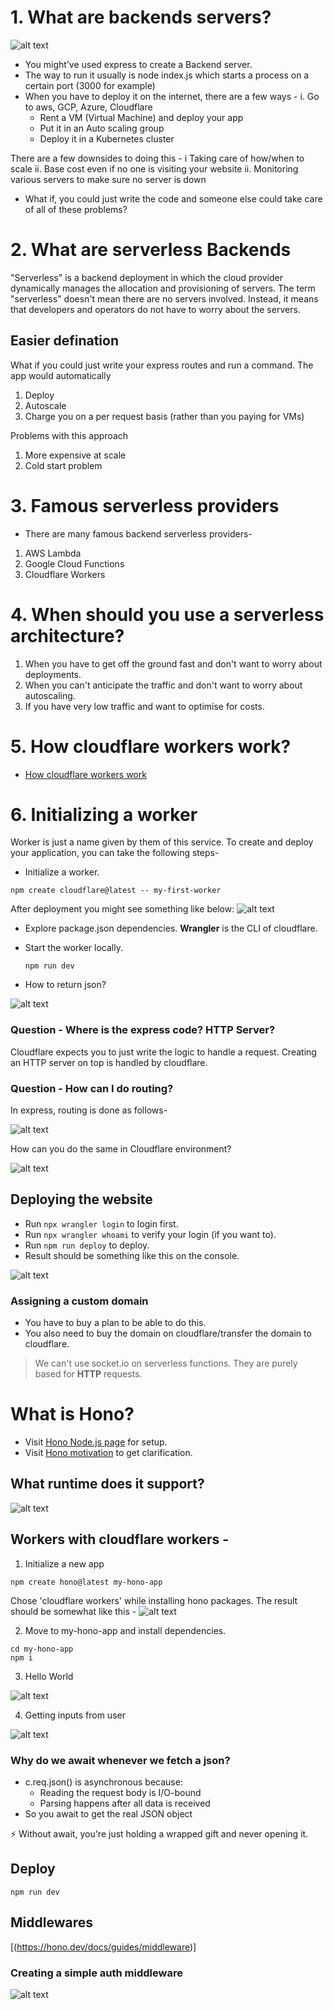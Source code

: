 # 1. **What are backends servers?**

![alt text](image.png)

- You might’ve used express to create a Backend server.
- The way to run it usually is node index.js which starts a process on a certain port (3000 for example)
- When you have to deploy it on the internet, there are a few ways - 
i. Go to aws, GCP, Azure, Cloudflare
    - Rent a VM (Virtual Machine) and deploy your app
    - Put it in an Auto scaling group
    - Deploy it in a Kubernetes cluster
 
There are a few downsides to doing this - 
    i Taking care of how/when to scale 
    ii. Base cost even if no one is visiting your website
    ii. Monitoring various servers to make sure no server is down

- What if, you could just write the code and someone else could take care of all of these problems?

# 2. **What are serverless Backends**

"Serverless" is a backend deployment in which the cloud provider dynamically manages the allocation and provisioning of servers. The term "serverless" doesn't mean there are no servers involved. Instead, it means that developers and operators do not have to worry about the servers.
 
## Easier defination
What if you could just write your express routes and run a command. The app would automatically 
1. Deploy
2. Autoscale
3. Charge you on a per request basis (rather than you paying for VMs)
 
Problems with this approach
1. More expensive at scale
2. Cold start problem

# 3. **Famous serverless providers**

- There are many famous backend serverless providers-
1. AWS Lambda
2. Google Cloud Functions
3. Cloudflare Workers

# 4. **When should you use a serverless architecture?**

1. When you have to get off the ground fast and don't want to worry about deployments.
2. When you can't anticipate the traffic and don't want to worry about autoscaling.
3. If you have very low traffic and want to optimise for costs.

# 5. **How cloudflare workers work?**

- [How cloudflare workers work](https://developers.cloudflare.com/workers/reference/how-workers-works/)

# 6. **Initializing a worker**

Worker is just a name given by them of this service.
To create and deploy your application, you can take the following steps-
- Initialize a worker.

```
npm create cloudflare@latest -- my-first-worker
```

After deployment you might see something like below:
![alt text](image-3.png)

- Explore package.json dependencies.
    **Wrangler** is the CLI of cloudflare.

- Start the worker locally.
    ```
    npm run dev
    ```
- How to return json?

![alt text](image-4.png)

### Question - Where is the express code? HTTP Server?

Cloudflare expects you to just write the logic to handle a request.
Creating an HTTP server on top is handled by cloudflare.

### Question - How can I do routing?
In express, routing is done as follows-

![alt text](image-1.png)


How can you do the same in Cloudflare environment?

![alt text](image-5.png)


## Deploying the website
- Run ```npx wrangler login``` to login first.
- Run ```npx wrangler whoami``` to verify your login (if you want to).
- Run ```npm run deploy``` to deploy.
- Result should be something like this on the console.

![alt text](image-6.png)

### Assigning a custom domain

- You have to buy a plan to be able to do this.
- You also need to buy the domain on cloudflare/transfer the domain to cloudflare.

>We can't use socket.io on serverless functions. They are purely based for **HTTP** requests.


# What is Hono?

- Visit [Hono Node.js page](https://hono.dev/docs/getting-started/nodejs) for setup.
- Visit [Hono motivation](https://hono.dev/docs/concepts/motivation) to get clarification.

## What runtime does it support?

![alt text](image-7.png)

## Workers with cloudflare workers - 

1. Initialize a new app
```
npm create hono@latest my-hono-app
```
Chose 'cloudflare workers' while installing hono packages.
The result should be somewhat like this - 
![alt text](image-2.png)

2. Move to my-hono-app and install dependencies.
```
cd my-hono-app
npm i
```

3. Hello World

![alt text](image-8.png)

4. Getting inputs from user

![alt text](image-9.png)

### Why do we await whenever we fetch a json?

- c.req.json() is asynchronous because:
    - Reading the request body is I/O-bound
    - Parsing happens after all data is received
- So you await to get the real JSON object

⚡ Without await, you're just holding a wrapped gift and never opening it.


## Deploy

```
npm run dev
```


## Middlewares

[(https://hono.dev/docs/guides/middleware)]

### Creating a simple auth middleware

![alt text](image-10.png)


